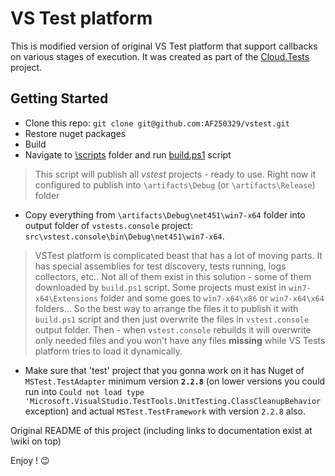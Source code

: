 # VS Test platform

This is modified version of original VS Test platform that support callbacks on various stages of execution. It was created as part of the [Cloud.Tests](https://github.com/ncr-swt-retail/emerald1-cloud.tests) project.

## Getting Started

* Clone this repo: `git clone git@github.com:AF250329/vstest.git`
* Restore nuget packages
* Build
* Navigate to [\scripts](https://github.com/AF250329/vstest/tree/master/scripts) folder and run [build.ps1](https://github.com/AF250329/vstest/blob/00a88c96ad53ea49f98d199002683b0a05c553de/scripts/build.ps1) script
> This script will publish all *vstest* projects - ready to use. Right now it configured to publish into `\artifacts\Debug` (or `\artifacts\Release`) folder
* Copy everything from `\artifacts\Debug\net451\win7-x64` folder into output folder of `vstests.console` project: `src\vstest.console\bin\Debug\net451\win7-x64`.
> VSTest platform is complicated beast that has a lot of moving parts. It has special assemblies for test discovery, tests running, logs collectors, etc.. Not all of them exist in this solution - some of them downloaded by `build.ps1` script. Some projects must exist in `win7-x64\Extensions` folder and some goes to `win7-x64\x86` or `win7-x64\x64` folders... So the best way to arrange the files it to publish it with `build.ps1` script and then just overwrite the files in `vstest.console` output folder. Then - when `vstest.console` rebuilds it will overwrite only needed files and you won't have any files **missing** while VS Tests platform tries to load it dynamically.
* Make sure that 'test' project that you gonna work on it has Nuget of `MSTest.TestAdapter` minimum version **`2.2.8`** (on lower versions you could run into `Could not load type 'Microsoft.VisualStudio.TestTools.UnitTesting.ClassCleanupBehavior` exception) and actual `MSTest.TestFramework` with version `2.2.8` also.
  
Original README of this project (including links to documentation exist at \wiki on top)

Enjoy ! :wink:
